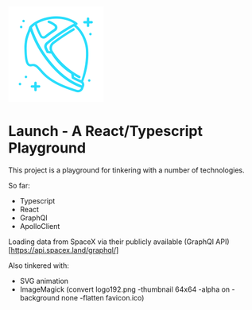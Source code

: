 ![Launch Icon](/public/logo192.png)
# Launch - A React/Typescript Playground

This project is a playground for tinkering with a number of technologies.

So far:

- Typescript
- React
- GraphQl
- ApolloClient

Loading data from SpaceX via their publicly available (GraphQl API)[https://api.spacex.land/graphql/]

Also tinkered with:

- SVG animation
- ImageMagick (convert logo192.png -thumbnail 64x64 -alpha on -background none -flatten favicon.ico)